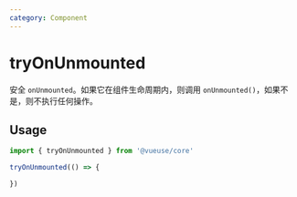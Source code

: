 ```yaml
---
category: Component
---
```


# tryOnUnmounted

安全 `onUnmounted`。如果它在组件生命周期内，则调用 `onUnmounted()`，如果不是，则不执行任何操作。

## Usage

```js
import { tryOnUnmounted } from '@vueuse/core'

tryOnUnmounted(() => {

})
```
